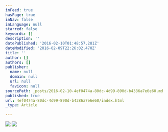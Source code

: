 ```yaml
---
inFeed: true
hasPage: true
inNav: false
inLanguage: null
starred: false
keywords: []
description: ''
datePublished: '2016-02-10T01:48:57.281Z'
dateModified: '2016-02-09T22:26:02.470Z'
title: ''
author: []
authors: []
publisher:
  name: null
  domain: null
  url: null
  favicon: null
sourcePath: _posts/2016-02-10-4ef0474a-80dc-4d99-890d-b4386a7e6e60.md
published: true
url: 4ef0474a-80dc-4d99-890d-b4386a7e6e60/index.html
_type: Article

---
```

![](https://the-grid-user-content.s3-us-west-2.amazonaws.com/afb2339f-738c-4dbe-bd81-263413450561.jpg)
![](https://the-grid-user-content.s3-us-west-2.amazonaws.com/516cf4c5-3766-427b-a63a-17cf6fd3f211.jpg)